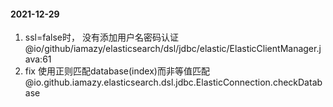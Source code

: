 #### 2021-12-29
1. ssl=false时， 没有添加用户名密码认证  @io/github/iamazy/elasticsearch/dsl/jdbc/elastic/ElasticClientManager.java:61
2. fix 使用正则匹配database(index)而非等值匹配 @io.github.iamazy.elasticsearch.dsl.jdbc.ElasticConnection.checkDatabase
